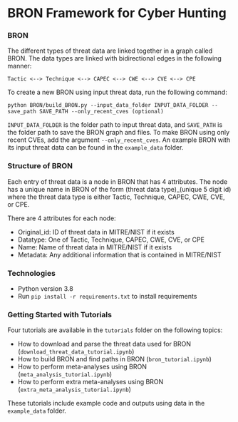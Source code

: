 # BRON Framework for Cyber Hunting

### BRON
The different types of threat data are linked together in a graph called BRON. The data types are linked with bidirectional edges in the following manner:
```
Tactic <--> Technique <--> CAPEC <--> CWE <--> CVE <--> CPE
```
To create a new BRON using input threat data, run the following command:
```
python BRON/build_BRON.py --input_data_folder INPUT_DATA_FOLDER --save_path SAVE_PATH --only_recent_cves (optional)
```
`INPUT_DATA_FOLDER` is the folder path to input threat data, and `SAVE_PATH` is the folder path to save the BRON graph and files. To make BRON using only recent CVEs, add the argument `--only_recent_cves`. An example BRON with its input threat data can be found in the `example_data` folder.

### Structure of BRON
Each entry of threat data is a node in BRON that has 4 attributes. The node has a unique name in BRON of the form (threat data type)\_(unique 5 digit id) where the threat data type is either Tactic, Technique, CAPEC, CWE, CVE, or CPE.

There are 4 attributes for each node:
- Original_id: ID of threat data in MITRE/NIST if it exists
- Datatype: One of Tactic, Technique, CAPEC, CWE, CVE, or CPE
- Name: Name of threat data in MITRE/NIST if it exists
- Metadata: Any additional information that is contained in MITRE/NIST

### Technologies
- Python version 3.8
- Run `pip install -r requirements.txt` to install requirements

### Getting Started with Tutorials
Four tutorials are available in the `tutorials` folder on the following topics:
- How to download and parse the threat data used for BRON (`download_threat_data_tutorial.ipynb`)
- How to build BRON and find paths in BRON (`bron_tutorial.ipynb`)
- How to perform meta-analyses using BRON (`meta_analysis_tutorial.ipynb`)
- How to perform extra meta-analyses using BRON (`extra_meta_analysis_tutorial.ipynb`)

These tutorials include example code and outputs using data in the `example_data` folder.
